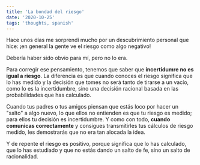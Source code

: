 ```yaml
---
title: 'La bondad del riesgo'
date: '2020-10-25'
tags: 'thoughts, spanish'
---
```


Hace unos días me sorprendí mucho por un descubrimiento personal que hice: ¡en general la gente ve el riesgo como algo negativo!

Debería haber sido obvio para mí, pero no lo era. 

Para corregir ese pensamiento, tenemos que saber que **incertidumre no es igual a riesgo**. La diferencia es que cuando conoces el riesgo significa que lo has medido y la decisión que tomes no será tanto de tirarse a un vacío, como lo es la incertidumbre, sino una decisión racional basada en las probabilidades que has calculado. 

Cuando tus padres o tus amigos piensan que estás loco por hacer un "salto" a algo nuevo, lo que ellos no entienden es que tu riesgo es medido; para ellos tu decisión es incertidumbre. Y como con todo, **cuando comunicas correctamente** y consigues transmitirles tus cálculos de riesgo medido, les demostrarás que no era tan alocada la idea. 

Y de repente el riesgo es positivo, porque significa que lo has calculado, que lo has estudiado y que no estás dando un salto de fe, sino un salto de racionalidad.